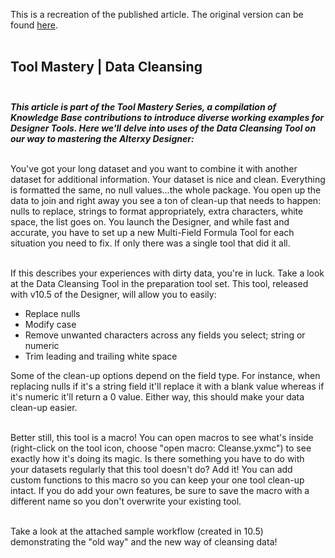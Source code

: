 This is a recreation of the published article. The original version can be found [here](https://community.alteryx.com/t5/Alteryx-Designer-Knowledge-Base/Tool-Mastery-Data-Cleansing/ta-p/31753). <br><br>

## Tool Mastery | Data Cleansing <br><br>

**_This article is part of the Tool Mastery Series, a compilation of Knowledge Base contributions to introduce diverse working examples for Designer Tools. Here we'll delve into uses of the Data Cleansing Tool on our way to mastering the Alterxy Designer:_** <br><br>

You've got your long dataset and you want to combine it with another dataset for additional information. Your dataset is nice and clean. Everything is formatted the same, no null values...the whole package. You open up the data to join and right away you see a ton of clean-up that needs to happen: nulls to replace, strings to format appropriately, extra characters, white space, the list goes on. You launch the Designer, and while fast and accurate, you have to set up a new Multi-Field Formula Tool for each situation you need to fix. If only there was a single tool that did it all. <br><br>

If this describes your experiences with dirty data, you're in luck. Take a look at the Data Cleansing Tool in the preparation tool set. This tool, released with v10.5 of the Designer, will allow you to easily:

- Replace nulls
- Modify case
- Remove unwanted characters across any fields you select; string or numeric
- Trim leading and trailing white space

Some of the clean-up options depend on the field type. For instance, when replacing nulls if it's a string field it'll replace it with a blank value whereas if it's numeric it'll return a 0 value. Either way, this should make your data clean-up easier. <br><br>

Better still, this tool is a macro! You can open macros to see what's inside (right-click on the tool icon, choose "open macro: Cleanse.yxmc") to see exactly how it's doing its magic. Is there something you have to do with your datasets regularly that this tool doesn't do? Add it! You can add custom functions to this macro so you can keep your one tool clean-up intact. If you do add your own features, be sure to save the macro with a different name so you don't overwrite your existing tool. <br><br>

Take a look at the attached sample workflow (created in 10.5) demonstrating the "old way" and the new way of cleansing data!